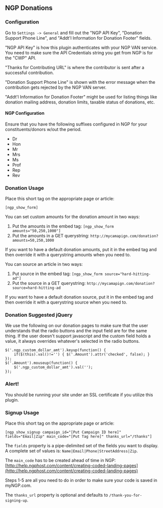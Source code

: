 ## NGP Donations

### Configuration

Go to `Settings -> General` and fill out the "NGP API Key", "Donation Support Phone Line", and "Addt'l Information for Donation Footer" fields.

"NGP API Key" is how this plugin authenticates with your NGP VAN service. You need to make sure the API Credentials string you get from NGP is for the "CWP" API.

"Thanks for Contributing URL" is where the contributor is sent after a successful contribution.

"Donation Support Phone Line" is shown with the error message when the contribution gets rejected by the NGP VAN server.

"Addt'l Information for Donation Footer" might be used for listing things like donation mailing address, donation limits, taxable status of donations, etc.

#### NGP Configuration

Ensure that you have the following suffixes configured in NGP for your constituents/donors w/out the period.

* Dr
* Hon
* Mr
* Mrs
* Ms
* Prof
* Rep
* Rev

### Donation Usage

Place this short tag on the appropriate page or article:

	[ngp_show_form]

You can set custom amounts for the donation amount in two ways:

1. Put the amounts in the embed tag: `[ngp_show_form amounts="50,250,1000"]`
2. Put the amounts in a GET querystring: `http://mycamapign.com/donation?amounts=50,250,1000`

If you want to have a default donation amounts, put it in the embed tag and then override it with a querystring amounts when you need to.

You can source an article in two ways:

1. Put source in the embed tag: `[ngp_show_form source="hard-hitting-ad"]`
2. Put the source in a GET querystring: `http://mycamapign.com/donation?source=hard-hitting-ad`

If you want to have a default donation source, put it in the embed tag and then override it with a querystring source when you need to.

### Donation Suggested jQuery

We use the following on our donation pages to make sure that the user understands that the radio buttons and the input field are for the same thing. If the user doesn't support javascript and the custom field holds a value, it always overrides whatever's selected in the radio buttons.

	$('.ngp_custom_dollar_amt').keyup(function() {
		if($(this).val()!='') { $('.Amount').attr('checked', false); }
	});
	$('.Amount').mouseup(function() {
		$('.ngp_custom_dollar_amt').val('');
	});


### Alert!

You should be running your site under an SSL certificate if you utilize this plugin.


### Signup Usage

Place this short tag on the appropriate page or article:

	[ngp_show_signup campaign_id="[Put Campaign ID here]" fields="Email|Zip" main_code="[Put Tag here]" thanks_url="/thanks"]

The `fields` property is a pipe-delimited set of the fields you want to display. A complete set of values is: `Name|Email|Phone|StreetAddress|Zip`.

The `main_code` has to be created ahead of time in NGP: [http://help.ngphost.com/content/creating-coded-landing-pages](http://help.ngphost.com/content/creating-coded-landing-pages)

Steps 1-5 are all you need to do in order to make sure your code is saved in myNGP.com.

The `thanks_url` property is optional and defaults to `/thank-you-for-signing-up`.